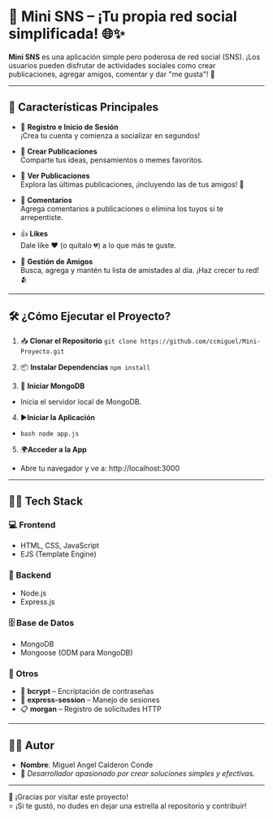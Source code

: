 # 🚀 Mini SNS – ¡Tu propia red social simplificada! 🌐✨

**Mini SNS** es una aplicación simple pero poderosa de red social (SNS). ¡Los usuarios pueden disfrutar de actividades sociales como crear publicaciones, agregar amigos, comentar y dar "me gusta"! 🎉

---

## 🧩 Características Principales

- 📝 **Registro e Inicio de Sesión**  
  ¡Crea tu cuenta y comienza a socializar en segundos!

- 🧠 **Crear Publicaciones**  
  Comparte tus ideas, pensamientos o memes favoritos.

- 👀 **Ver Publicaciones**  
  Explora las últimas publicaciones, ¡incluyendo las de tus amigos! 🧡

- 💬 **Comentarios**  
  Agrega comentarios a publicaciones o elimina los tuyos si te arrepentiste.

- 👍 **Likes**  
  Dale like ❤️ (o quítalo 💔) a lo que más te guste.

- 👥 **Gestión de Amigos**  
  Busca, agrega y mantén tu lista de amistades al día. ¡Haz crecer tu red! 🫂

---

## 🛠️ ¿Cómo Ejecutar el Proyecto?

1. 📥 **Clonar el Repositorio**
   ```git clone https://github.com/ccmiguel/Mini-Proyecto.git```

2. 📦 **Instalar Dependencias**
 ```npm install```

3. 🍃 **Iniciar MongoDB**
- Inicia el servidor local de MongoDB.
  
4. ▶️**Iniciar la Aplicación**
- ```bash node app.js```
  
5. 🌍**Acceder a la App**
 - Abre tu navegador y ve a: http://localhost:3000


---

## 🧑‍💻 Tech Stack

### 💻 Frontend
- HTML, CSS, JavaScript  
- EJS (Template Engine)

### 🔧 Backend
- Node.js  
- Express.js

### 🗄️ Base de Datos
- MongoDB  
- Mongoose (ODM para MongoDB)

### 🧰 Otros
- 🔐 **bcrypt** – Encriptación de contraseñas  
- 🔑 **express-session** – Manejo de sesiones  
- 📋 **morgan** – Registro de solicitudes HTTP

---

## 👨‍🎓 Autor

- **Nombre**: Miguel Angel Calderon Conde  
- 🚀 *Desarrollador apasionado por crear soluciones simples y efectivas.*

---

💖 ¡Gracias por visitar este proyecto!  
⭐ ¡Si te gustó, no dudes en dejar una estrella al repositorio y contribuir!

